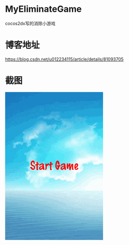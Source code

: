 # MyEliminateGame
cocos2dx写的消除小游戏

# 博客地址

https://blog.csdn.net/u012234115/article/details/81093705

# 截图

![](./pic/screenshot.gif)
